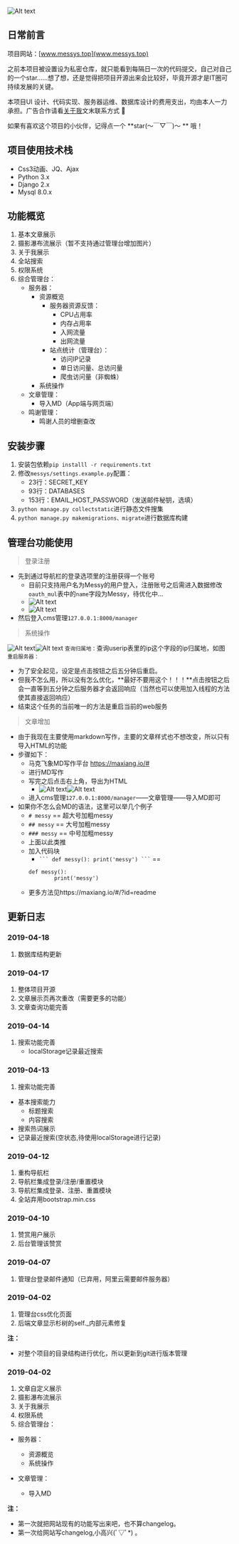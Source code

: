 ![Alt text](README_img/GitLogo.png)

## 日常前言
项目网站：[www.messys.top](www.messys.top)

之前本项目被设置设为私密仓库，就只能看到每隔日一次的代码提交，自己对自己的一个star......想了想，还是觉得把项目开源出来会比较好，毕竟开源才是IT圈可持续发展的关键。

本项目UI 设计、代码实现、服务器运维、数据库设计的费用支出，均由本人一力承担。广告合作请看[关于我](https://www.messys.top/about/)文末联系方式 🙏

如果有喜欢这个项目的小伙伴，记得点一个 **star(～￣▽￣)～ ** 哦！

## 项目使用技术栈
* Css3动画、JQ、Ajax
* Python 3.x
* Django 2.x
* Mysql 8.0.x

## 功能概览
1. 基本文章展示
2. 摄影瀑布流展示（暂不支持通过管理台增加图片）
3. 关于我展示
4. 全站搜索
5. 权限系统
6. 综合管理台：
	* 服务器：
		* 资源概览
			* 服务器资源反馈：
				* CPU占用率
				* 内存占用率
				* 入网流量
				* 出网流量 
			* 站点统计（管理台）：
				* 访问IP记录
				* 单日访问量、总访问量
				* 爬虫访问量（非蜘蛛）
		* 系统操作
	* 文章管理：
		* 导入MD（App端与网页端）
	* 鸣谢管理：
		* 鸣谢人员的增删查改

## 安装步骤
1. 安装包依赖`pip installl -r requirements.txt`
2. 修改`messys/settings.example.py`配置：
	* 23行：SECRET_KEY
	* 93行：DATABASES
	* 153行：EMAIL_HOST_PASSWORD（发送邮件秘钥，选填）
3. `python manage.py collectstatic`进行静态文件搜集
4. `python manage.py makemigrations、migrate`进行数据库构建

## 管理台功能使用
>登录注册

* 先到通过导航栏的登录选项里的注册获得一个账号
	* 目前只支持用户名为Messy的用户登入，注册账号之后需进入数据修改`oauth_mul`表中的`name`字段为Messy，待优化中...
	* ![Alt text](README_img/1555478707787.png)
	* ![Alt text](README_img/1555477373021.png)
* 然后登入cms管理`127.0.0.1:8000/manager`

>系统操作

![Alt text](README_img/bd19b259-7c3c-420c-8f52-f1141dbad2c8.png)![Alt text](README_img/8f4ebaeb-cb37-4f9b-bb7e-07ca8ac58dff.png)
`查询归属地：`查询userip表里的ip这个字段的ip归属地，如图
`重启服务器：`
* 为了安全起见，设定是点击按钮之后五分钟后重启。
* 但我不怎么用，所以没有怎么优化，**最好不要用这个！！！**点击按钮之后会一直等到五分钟之后服务器才会返回响应（当然也可以使用加入线程的方法使其直接返回响应）
* 结束这个任务的当前唯一的方法是重启当前的web服务

>文章增加

* 由于我现在主要使用markdown写作，主要的文章样式也不想改变，所以只有导入HTML的功能
* 步骤如下：
	* 马克飞象MD写作平台 https://maxiang.io/#
	* 进行MD写作
	* 写完之后点击右上角，导出为HTML
		* ![Alt text](README_img/8e2204a2-5973-4b5a-8c3b-7207cc0ee09e.png)![Alt text](README_img/8cf7a480-4569-4b1f-81cd-ad6fa2b77fa7.png)
	* 进入cms管理`127.0.0.1:8000/manager`——文章管理——导入MD即可
* 如果你不怎么会MD的语法，这里可以举几个例子
	* `# messy` == 超大号加粗messy
	* `## messy` == 大号加粗messy
	* `### messy` == 中号加粗messy
	* 上面以此类推
	* 加入代码块
		* ` ```
		def messy():
				print('messy')
		``` ` == 
		```
		def messy():
				print('messy')
		```
	* 更多方法见https://maxiang.io/#/?id=readme

## 更新日志
### 2019-04-18
1. 数据库结构更新

### 2019-04-17
1. 整体项目开源
2. 文章展示页再次重改（需要更多的功能）
3. 文章查询功能完善

### 2019-04-14
1. 搜索功能完善
	* localStorage记录最近搜索

### 2019-04-13
1. 搜索功能完善
* 基本搜索能力
	* 标题搜索
	* 内容搜索
* 搜索热词展示
* 记录最近搜索(空状态,待使用localStorage进行记录)

### 2019-04-12
1. 重构导航栏
2. 导航栏集成登录/注册/重置模块
2. 导航栏集成登录、注册、重置模块
3. 全站弃用bootstrap.min.css

### 2019-04-10
1. 赞赏用户展示
2. 后台管理该赞赏

### 2019-04-07
1. 管理台登录邮件通知（已弃用，阿里云需要邮件服务器）

### 2019-04-02
1. 管理台css优化页面
2. 后端文章显示杉树的self._内部元素修复

**注：**
* 对整个项目的目录结构进行优化，所以更新到git进行版本管理

### 2019-04-02
1. 文章自定义展示
2. 摄影瀑布流展示
3. 关于我展示
4. 权限系统
5. 综合管理台：
* 服务器：
	* 资源概览
	* 系统操作

* 文章管理：
	* 导入MD

**注：**
* 第一次就把网站现有的功能写出来吧，也不算changelog。
* 第一次给网站写changelog,小高兴(ﾟ▽ﾟ*) 。
